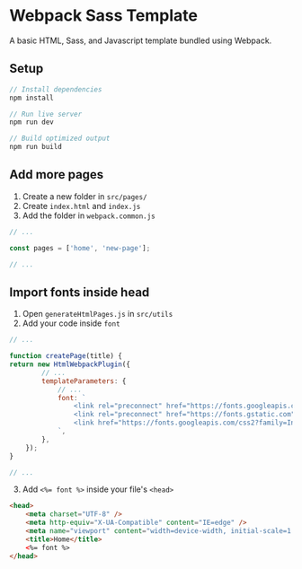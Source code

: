 # Webpack Sass Template

A basic HTML, Sass, and Javascript template bundled using Webpack.

## Setup

```javascript
// Install dependencies
npm install

// Run live server
npm run dev

// Build optimized output
npm run build
```

## Add more pages

1. Create a new folder in `src/pages/`
2. Create `index.html` and `index.js`
3. Add the folder in `webpack.common.js`

```javascript
// ...

const pages = ['home', 'new-page'];

// ...
```

## Import fonts inside head

1. Open `generateHtmlPages.js` in `src/utils`
2. Add your code inside `font`

```javascript
// ...

function createPage(title) {
return new HtmlWebpackPlugin({
		// ...
		templateParameters: {
			// ...
			font: `
      			<link rel="preconnect" href="https://fonts.googleapis.com">
      			<link rel="preconnect" href="https://fonts.gstatic.com" crossorigin>
      			<link href="https://fonts.googleapis.com/css2?family=Inter:wght@300;400;500;700&display=swap" rel="stylesheet">
      		`,
		},
	});
}

// ...
```

3. Add `<%= font %>` inside your file's `<head>`

```html
<head>
	<meta charset="UTF-8" />
	<meta http-equiv="X-UA-Compatible" content="IE=edge" />
	<meta name="viewport" content="width=device-width, initial-scale=1.0" />
	<title>Home</title>
	<%= font %>
</head>
```
